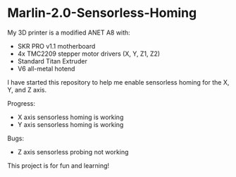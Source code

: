 # Marlin-2.0-Sensorless-Homing

My 3D printer is a modified ANET A8 with:

* SKR PRO v1.1 motherboard
* 4x TMC2209 stepper motor drivers (X, Y, Z1, Z2)
* Standard Titan Extruder
* V6 all-metal hotend

I have started this repository to help me enable sensorless homing for the X, Y, and Z axis. 

Progress:

* X axis sensorless homing is working 
* Y axis sensorless homing is working

Bugs: 

* Z axis sensorless probing not working

This project is for fun and learning!

